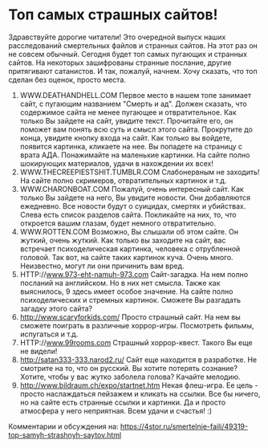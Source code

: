 # Топ самых страшных сайтов!

Здравствуйте дорогие читатели! Это очередной выпуск наших расследований смертельных файлов и странных сайтов. На этот раз он не совсем обычный. Сегодня будет топ самых пугающих и странных сайтов. На некоторых зашифрованы странные послание, другие притягивают сатанистов. И так, пожалуй, начнем. Хочу сказать, что топ сделан без оценок, просто места.

1. WWW.DEATHANDHELL.COM
Первое место в нашем топе занимает сайт, с пугающим названием "Смерть и ад".
Должен сказать, что содержимое сайта не менее пугающее и отвратительное. Как только Вы зайдете на сайт, увидите текст. Прочитайте его, он поможет вам понять всю суть и смысл этого сайта. Прокрутите до конца, увидите кнопку входа на сайт. Как только вы войдете, появится картинка, кликаете на нее. Вы попадете на страницу с врата АДА. Понажимайте на маленькие картинки. На сайте полно шокирующих материалов, удачи в нахождении их всех!
2. WWW.THECREEPIESTSHIT.TUMBLR.COM
Слабонервным не заходить! На сайте полно скримеров, отвратительных картинок и т.д.
3. WWW.CHARONBOAT.COM
Пожалуй, очень интересный сайт. Как только Вы зайдете на него, Вы увидите новости. Они добавляются ежедневно. Все новости будут о суицидах, смертях и убийствах. Слева есть список разделов сайта. Покликайте на них, то, что откроется вашим глазам, будет немного отвратительно.
4. WWW.ROTTEN.COM
Возможно, Вы слышали об этом сайте. Он жуткий, очень жуткий. Как только вы заходите на сайт, вас встречает психоделическая картинка, человека с отрубленной головой. Так вот, на сайте таких картинок куча. Очень много. Неизвестно, могут ли они причинить вам вред.
5. HTTP://www.973-eht-namuh-973.com
Сайт-загадка. На нем полно посланий на английском. Но в них нет смысла. Также как выяснилось, 9 здесь имеет особое значение. На сайте полно психоделических и стремных картинок. Сможете Вы разгадать загадку этого сайта?
6. http://www.scaryforkids.com/
Просто страшный сайт. На нем вы сможете поиграть в различные хоррор-игры. Посмотреть фильмы, испугаться и т.д.
7. HTTP://www.99rooms.com
Страшный хоррор-квест. Такого Вы еще не видели!
8. http://satan333-333.narod2.ru/
Сайт еще находится в разработке. Не смотрите на то, что он русский. Вы хотите потерять сознание? Хотите, чтобы у вас жутко заболела голова? Качайте мелодию.
9. http://www.bildraum.ch/expo/startnet.htm
Некая флеш-игра. Ее цель - просто наслаждаться пейзажем и кликать на ссылки. Все бы ничего, но на сайте есть странные ссылки и картинки. Да и просто атмосфера у него неприятная.
Всем удачи и счастья! :)

Комментарии и обсуждения на: https://4stor.ru/smertelnie-faili/49319-top-samyh-strashnyh-saytov.html
